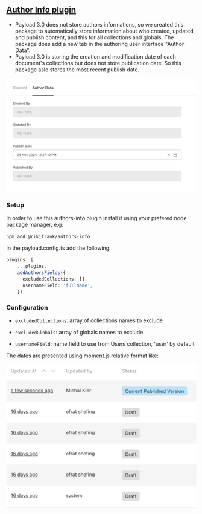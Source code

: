 ## [Author Info plugin](./src/index.ts)

- Payload 3.0 does not store authors informations, so we created this package to automatically store information about who created, updated and publish content, and this for all collections and globals. The package does add a new tab in the authoring user interface "Author Data".
- Payload 3.0 is storing the creation and modification date of each document's collections but does not store publication date. So this package aslo stores the most recent publish date.

![img_1.png](./images/img_1.png)

### Setup

In order to use this authors-info plugin install it using your prefered node package manager, e.g:

`npm add @rikifrank/authors-info`

In the payload.config.ts add the following:

```typescript
plugins: [
    ...plugins,
    addAuthorsFields({
      excludedCollections: [],
      usernameField: 'fullName',
    }),
```

### Configuration

- `excludedCollections`: array of collections names to exclude

- `excludedGlobals`: array of globals names to exclude

- `usernameField`: name field to use from Users collection, 'user' by default

The dates are presented using moment.js relative format like:

![img_2.png](./images/img_2.png)
